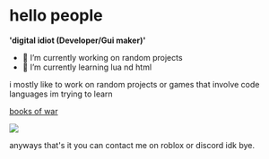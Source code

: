 # hello people

**'digital idiot (Developer/Gui maker)'**

- 🔭 I’m currently working on random projects
- 🌱 I’m currently learning lua nd html

i mostly like to work on random projects or games that involve code languages im trying to learn

[books of war](https://www.youtube.com/watch?v=beQDzn_bLDw)

![](https://github.com/Your_Repository_Name/dumbgif)


anyways that's it you can contact me on roblox or discord idk bye.
